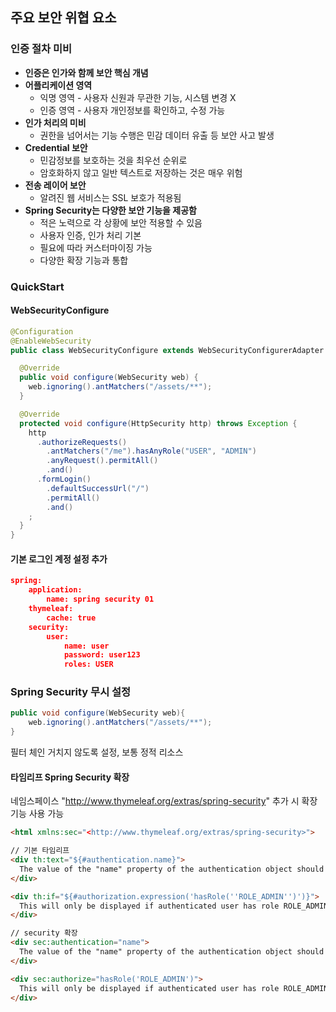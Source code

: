 ## 주요 보안 위협 요소
### 인증 절차 미비
- **인증은 인가와 함께 보안 핵심 개념**
- **어플리케이션 영역**
  - 익명 영역 - 사용자 신원과 무관한 기능, 시스템 변경 X
  - 인증 영역 - 사용자 개인정보를 확인하고, 수정 가능
- **인가 처리의 미비**
  - 권한을 넘어서는 기능 수행은 민감 데이터 유출 등 보안 사고 발생
- **Credential 보안**
  - 민감정보를 보호하는 것을 최우선 순위로
  - 암호화하지 않고 일반 텍스트로 저장하는 것은 매우 위험
- **전송 레이어 보안**
  - 알려진 웹 서비스는 SSL 보호가 적용됨
- **Spring Security는 다양한 보안 기능을 제공함**
  - 적은 노력으로 각 상황에 보안 적용할 수 있음
  - 사용자 인증, 인가 처리 기본
  - 필요에 따라 커스터마이징 가능
  - 다양한 확장 기능과 통합
### QuickStart
#### WebSecurityConfigure
```java
@Configuration
@EnableWebSecurity
public class WebSecurityConfigure extends WebSecurityConfigurerAdapter {

  @Override
  public void configure(WebSecurity web) {
    web.ignoring().antMatchers("/assets/**");
  }

  @Override
  protected void configure(HttpSecurity http) throws Exception {
    http
      .authorizeRequests()
        .antMatchers("/me").hasAnyRole("USER", "ADMIN")
        .anyRequest().permitAll()
        .and()
      .formLogin()
        .defaultSuccessUrl("/")
        .permitAll()
        .and()
    ;
  }
}
```
#### 기본 로그인 계정 설정 추가
```json
spring: 
	application: 
		name: spring security 01 
	thymeleaf: 
		cache: true 
	security: 
		user: 
			name: user 
			password: user123 
			roles: USER
```
### Spring Security 무시 설정
```java
public void configure(WebSecurity web){
	web.ignoring().antMatchers("/assets/**");
}
```
필터 체인 거치지 않도록 설정, 보통 정적 리소스
#### 타임리프 Spring Security 확장
네임스페이스 "http://www.thymeleaf.org/extras/spring-security" 추가 시 확장 기능 사용 가능
```html
<html xmlns:sec="<http://www.thymeleaf.org/extras/spring-security>">
```

```html
// 기본 타임리프
<div th:text="${#authentication.name}">
  The value of the "name" property of the authentication object should appear here.
</div>

<div th:if="${#authorization.expression('hasRole(''ROLE_ADMIN'')')}">
  This will only be displayed if authenticated user has role ROLE_ADMIN.
</div>

// security 확장
<div sec:authentication="name">
  The value of the "name" property of the authentication object should appear here.
</div>

<div sec:authorize="hasRole('ROLE_ADMIN')">
  This will only be displayed if authenticated user has role ROLE_ADMIN.
</div>
```
